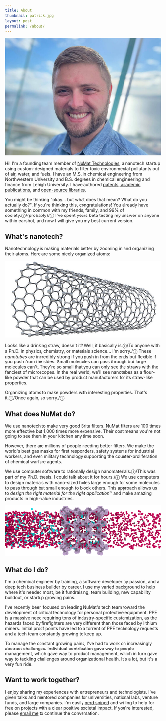 ```yaml
---
title: About
thumbnail: patrick.jpg
layout: post
permalink: /about/
---
```


![](/assets/2021-11-28-about-me/patrick.jpg)

Hi! I'm a founding team member of [NuMat Technologies](https://numat.tech/), a nanotech startup using custom-designed materials to filter toxic environmental pollutants out of air, water, and fuels. I have an M.S. in chemical engineering from Northwestern University and B.S. degrees in chemical engineering and finance from Lehigh University. I have authored [patents, academic publications](https://scholar.google.com/citations?user=tGjfnfEAAAAJ&hl=en&oi=ao), and [open-source libraries](https://github.com/patrickfuller).

You might be thinking "okay... but what does that mean? What do you actually do?". If you're thinking this, congratulations! You already have something in common with my friends, family, and 99% of society.ⓘ/(probably)/ⓘ I've spent years beta testing my answer on anyone within earshot, and now I will give you my best current version.

## What's nanotech?

Nanotechnology is making materials better by zooming in and organizing their atoms. Here are some nicely organized atoms:

![](/assets/2021-11-28-about-me/nanotubes.jpg)

Looks like a drinking straw, doesn't it? Well, it basically is.ⓘ/To anyone with a Ph.D. in physics, chemistry, or materials science... I'm sorry./ⓘ These *nanotubes* are incredibly strong if you push in from the ends but flexible if you push from the sides. Small molecules can pass through  but large molecules can't. They're so small that you can only see the straws with the fanciest of microscopes. In the real world, we'll see nanotubes as a flour-like powder that can be used by product manufacturers for its straw-like properties.

Organizing atoms to make powders with interesting properties. That's it.ⓘ/Once again, so sorry./ⓘ

## What does NuMat do?

We use nanotech to make very good Brita filters. NuMat filters are 100 times more effective but 1,000 times more expensive. Their cost means you're not going to see them in your kitchen any time soon.

However, there are millions of people needing better filters. We make the world's best gas masks for first responders, safety systems for industrial workers, and even military technology supporting the counter-proliferation of chemical warfare agents.

We use computer software to rationally design nanomaterials.ⓘ/This was part of my Ph.D. thesis. I could talk about it for hours./ⓘ We use computers to design materials with nano-sized holes large enough for some molecules to pass through but small enough to block others. This approach allows us to *design the right material for the right application*™ and make amazing products in high-value industries.

![](/assets/2021-11-28-about-me/mof-separation.png)

## What do I do?

I'm a chemical engineer by training, a software developer by passion, and a deep tech business builder by career. I use my varied background to help where it's needed most, be it fundraising, team building, new capability buildout, or startup growing pains.

I've recently been focused on leading NuMat's tech team toward the development of critical technology for personal protective equipment. PPE is a massive need requiring tons of industry-specific customization, as the hazards faced by firefighters are very different than those faced by lithium miners. Initial proof points have led to a torrent of PPE technology requests and a tech team constantly growing to keep up.

To manage the constant growing pains, I've had to work on increasingly abstract challenges. Individual contribution gave way to people management, which gave way to product management, which in turn gave way to tackling challenges around organizational health. It's a lot, but it's a very fun ride.

## Want to work together?

I enjoy sharing my experiences with entrepreneurs and technologists. I've given talks and mentored companies for universities, national labs, venture funds, and large companies. I'm easily [nerd sniped](https://xkcd.com/356/) and willing to help for free on projects with a clear positive societal impact. If you're interested, please [email me](mailto:patrickfuller@gmail.com) to continue the conversation.
